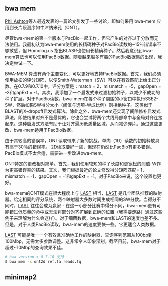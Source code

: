 ## bwa mem

[Phil Ashton](http://www.nature.com/nbt/journal/vaop/ncurrent/full/nbt.3103.html)等人最近发表的一篇论文引发了一些讨论，即如何采用 bwa-mem 应用到长片段测序如牛津纳米孔（ONT）。

尽管bwa-mem的第一个版本与PacBio一起工作，但它产生的对齐过于分散而无法使用。我最初认为bwa-mem使用的长精确种子对PacBio读数的~15％错误率不够敏感，但 Homolog.us 指出BLASR也使用长精确种子。然后我意识到bwa-mem算法也可以使用PacBio数据。随着越来越多有趣的PacBio数据集的出现，我决定尝试一下。

BWA-MEM 算法有两个主要变化，可以更好地支持PacBio数据。首先，我们必须使用放松的评分矩阵，以便Smith-Waterman（SW）可以在有效匹配上给出正分数。在0.7.9和0.7.10中，评分方案是：match = 2，mismatch = -5，gapOpen = -2和gapExt = -1。其次，我添加了一个启发式来过滤初始种子，以减少不成功的种子扩展。对于PacBio读数，bwa-mem在每个种子周围的小窗口中执行SSE2-SW，然后如果SW得分太小（阈值与选项-W成比例）则拒绝种子。这类似于BLAST的X-dropoff启发式算法。除此之外，bwa-mem还实现了间隙修补启发式算法，即使结果对齐不是最优的，它也会尝试将两个共线局部命中与全局对齐连接起来。这种启发式方法有助于让对齐遍历低质量区域，从而减少碎片。通过这些更改，bwa-mem适用于PacBio数据。

由于其较高的错误率，ONT读取带来了新的挑战。单向（1D）读数的初始释放具有高于30％的错误率。 2D读取要好一些，但现在仍然比PacBio有更多错误。 PacBio模式不太合适，需要进一步改进bwa-mem。

ONT特定的更改相对简单。首先，我们使用较短的种子长度和更宽松的阈值-W作为更高错误率的结果。其次，我们根据最近的论文修改得分矩阵匹配= 1，mismatch = -1，gapOpen = -1和gapExt = -1。对于PacBio来说，这个设置也更好。

bwa-mem的ONT模式在很大程度上与 [LAST](http://last.cbrc.jp/) 相当，[LAST](http://last.cbrc.jp/) 是几个团队推荐的映射器。给定相同的评分系统，两个映射器大多数时间生成相同的SW分数。当得分不同时，[LAST](http://last.cbrc.jp/) 往往会成为赢家 - 在这一小部分比赛中得分不同，bwa-mem更有可能错过低质量的命中或无法将部分对齐扩展到正确的位置（我需要走路）通过这些例子来理解为什么会这样）。对于细菌数据，bwa-mem和LAST的速度也差不多。但是，对于人类PacBio读取，bwa-mem的速度要快一些。它更适合人类数据。

[LAST](http://last.cbrc.jp/) 可能是唯一一个有效且准确地工作的映射器，查询序列范围从100bp到100Mbp，无需太多参数调整。这非常令人印象深刻。截至目前，bwa-mem对于超过~10Mbp的查询效果不佳。


```bash
# bwa version > 0.7.10 支持
$ bwa mem -x ont2d ref.fa reads.fq
```



## minimap2
